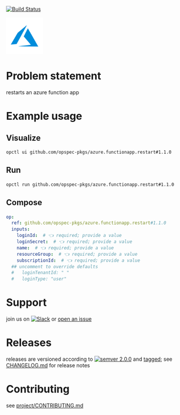 [![Build Status](https://github.com/opspec-pkgs/azure.functionapp.restart/workflows/build/badge.svg?branch=main)](https://github.com/opspec-pkgs/azure.functionapp.restart/actions?query=workflow%3Abuild+branch%3Amain)

<img src="icon.svg" alt="icon" height="100px">

# Problem statement

restarts an azure function app

# Example usage

## Visualize

```shell
opctl ui github.com/opspec-pkgs/azure.functionapp.restart#1.1.0
```

## Run

```
opctl run github.com/opspec-pkgs/azure.functionapp.restart#1.1.0
```

## Compose

```yaml
op:
  ref: github.com/opspec-pkgs/azure.functionapp.restart#1.1.0
  inputs:
    loginId:  # 👈 required; provide a value
    loginSecret:  # 👈 required; provide a value
    name:  # 👈 required; provide a value
    resourceGroup:  # 👈 required; provide a value
    subscriptionId:  # 👈 required; provide a value
  ## uncomment to override defaults
  #   loginTenantId: " "
  #   loginType: "user"
```

# Support

join us on
[![Slack](https://img.shields.io/badge/slack-opctl-E01563.svg)](https://join.slack.com/t/opctl/shared_invite/zt-51zodvjn-Ul_UXfkhqYLWZPQTvNPp5w)
or
[open an issue](https://github.com/opspec-pkgs/azure.functionapp.restart/issues)

# Releases

releases are versioned according to
[![semver 2.0.0](https://img.shields.io/badge/semver-2.0.0-brightgreen.svg)](http://semver.org/spec/v2.0.0.html)
and [tagged](https://git-scm.com/book/en/v2/Git-Basics-Tagging); see
[CHANGELOG.md](CHANGELOG.md) for release notes

# Contributing

see
[project/CONTRIBUTING.md](https://github.com/opspec-pkgs/project/blob/main/CONTRIBUTING.md)
